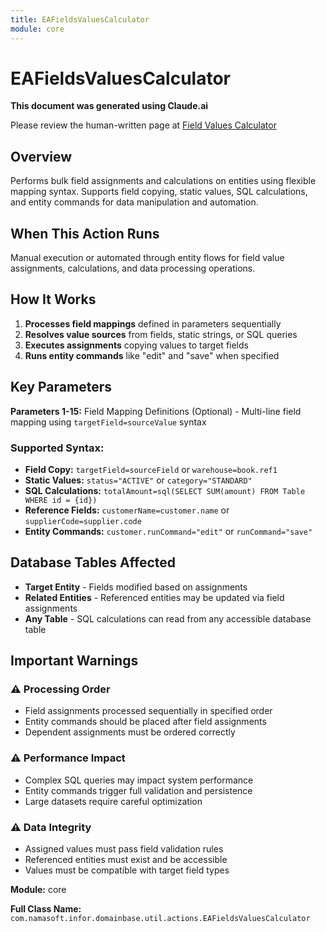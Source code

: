 ```yaml
---
title: EAFieldsValuesCalculator
module: core
---
```



<div class='entity-flows'>

# EAFieldsValuesCalculator

**This document was generated using Claude.ai**

Please review the human-written page at [Field Values Calculator](../../guide/entity-flows/ea-fields-values-calculator.md)

## Overview

Performs bulk field assignments and calculations on entities using flexible mapping syntax. Supports field copying, static values, SQL calculations, and entity commands for data manipulation and automation.

## When This Action Runs

Manual execution or automated through entity flows for field value assignments, calculations, and data processing operations.

## How It Works

1. **Processes field mappings** defined in parameters sequentially
2. **Resolves value sources** from fields, static strings, or SQL queries
3. **Executes assignments** copying values to target fields
4. **Runs entity commands** like "edit" and "save" when specified

## Key Parameters

**Parameters 1-15:** Field Mapping Definitions (Optional) - Multi-line field mapping using `targetField=sourceValue` syntax

### Supported Syntax:
- **Field Copy:** `targetField=sourceField` or `warehouse=book.ref1`
- **Static Values:** `status="ACTIVE"` or `category="STANDARD"`
- **SQL Calculations:** `totalAmount=sql(SELECT SUM(amount) FROM Table WHERE id = {id})`
- **Reference Fields:** `customerName=customer.name` or `supplierCode=supplier.code`
- **Entity Commands:** `customer.runCommand="edit"` or `runCommand="save"`

## Database Tables Affected

- **Target Entity** - Fields modified based on assignments
- **Related Entities** - Referenced entities may be updated via field assignments
- **Any Table** - SQL calculations can read from any accessible database table

## Important Warnings

### ⚠️ Processing Order
- Field assignments processed sequentially in specified order
- Entity commands should be placed after field assignments
- Dependent assignments must be ordered correctly

### ⚠️ Performance Impact
- Complex SQL queries may impact system performance
- Entity commands trigger full validation and persistence
- Large datasets require careful optimization

### ⚠️ Data Integrity
- Assigned values must pass field validation rules
- Referenced entities must exist and be accessible
- Values must be compatible with target field types

**Module:** core

**Full Class Name:** `com.namasoft.infor.domainbase.util.actions.EAFieldsValuesCalculator`

</div>
